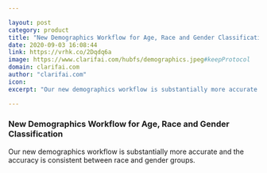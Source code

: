 ```yaml
---

layout: post
category: product
title: "New Demographics Workflow for Age, Race and Gender Classification"
date: 2020-09-03 16:08:44
link: https://vrhk.co/2Dqdq6a
image: https://www.clarifai.com/hubfs/demographics.jpeg#keepProtocol
domain: clarifai.com
author: "clarifai.com"
icon: 
excerpt: "Our new demographics workflow is substantially more accurate and the accuracy is consistent between race and gender groups."

---
```


### New Demographics Workflow for Age, Race and Gender Classification

Our new demographics workflow is substantially more accurate and the accuracy is consistent between race and gender groups.